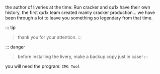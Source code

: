 
the author of liveries at the time: Run
cracker and qu1x have their own history, the first qu1x team created mainly cracker production...
we have been through a lot to leave you something so legendary from that time. 

::: tip
> thank you for your attention.
:::

::: danger 
> before installing the livery, make a backup copy just in case!
:::

you will need the program: `IMG Tool`